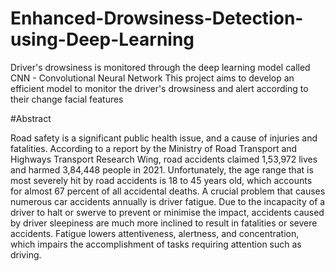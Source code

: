 # Enhanced-Drowsiness-Detection-using-Deep-Learning
Driver's drowsiness is monitored through the deep learning model called CNN - Convolutional Neural Network
This project aims to develop an efficient model to monitor the driver's drowsiness and alert according to their change facial features

#Abstract

  Road safety is a significant public health issue, and a cause of injuries and fatalities. According to a report by the Ministry of Road Transport and Highways Transport Research Wing, road accidents claimed 1,53,972 lives and harmed 3,84,448 people in 2021. Unfortunately, the age range that is most severely hit by road accidents is 18 to 45 years old, which accounts for almost 67 percent of all accidental deaths.
	A crucial problem that causes numerous car accidents annually is driver fatigue. Due to the incapacity of a driver to halt or swerve to prevent or minimise the impact, accidents caused by driver sleepiness are much more inclined to result in fatalities or severe accidents. Fatigue lowers attentiveness, alertness, and concentration, which impairs the accomplishment of tasks requiring attention such as driving.
